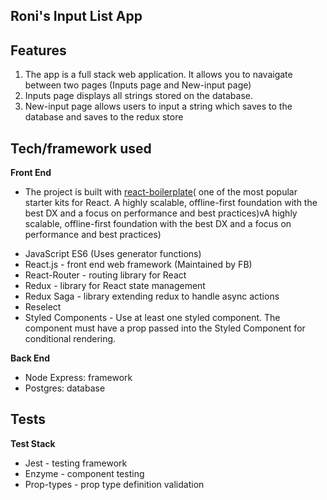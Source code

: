 ## Roni's Input List App

## Features

1. The app is a full stack web application. It allows you to navaigate between two pages (Inputs page and New-input page)
2. Inputs page displays all strings stored on the database.
3. New-input page allows users to input a string which saves to the database and saves to the redux store

## Tech/framework used

<b>Front End</b>

- The project is built with [react-boilerplate](https://www.reactboilerplate.com)( one of the most popular starter kits for React. A highly scalable, offline-first foundation with the best DX and a focus on performance and best practices)vA highly scalable, offline-first foundation with the best DX and a focus on performance and best practices)

* JavaScript ES6 (Uses generator functions)
* React.js - front end web framework (Maintained by FB)
* React-Router - routing library for React
* Redux - library for React state management
* Redux Saga - library extending redux to handle async actions
* Reselect
* Styled Components - Use at least one styled component. The component must have a prop passed into the Styled Component for conditional rendering.

<b>Back End</b>

- Node Express: framework
- Postgres: database

## Tests

<b> Test Stack </b>

- Jest - testing framework
- Enzyme - component testing
- Prop-types - prop type definition validation
